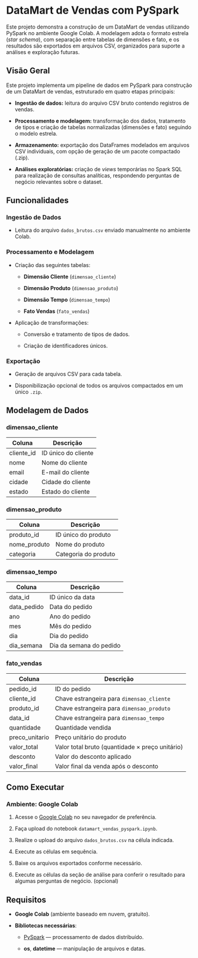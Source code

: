 # DataMart de Vendas com PySpark


Este projeto demonstra a construção de um DataMart de vendas utilizando PySpark no ambiente Google Colab. A modelagem adota o formato estrela (_star schema_), com separação entre tabelas de dimensões e fato, e os resultados são exportados em arquivos CSV, organizados para suporte a análises e exploração futuras.

## Visão Geral

Este projeto implementa um pipeline de dados em PySpark para construção de um DataMart de vendas, estruturado em quatro etapas principais:

-   **Ingestão de dados:** leitura do arquivo CSV bruto contendo registros de vendas.
    
-   **Processamento e modelagem:** transformação dos dados, tratamento de tipos e criação de tabelas normalizadas (dimensões e fato) seguindo o modelo estrela.
    
-   **Armazenamento:** exportação dos DataFrames modelados em arquivos CSV individuais, com opção de geração de um pacote compactado (.zip).
    
-   **Análises exploratórias:** criação de _views_ temporárias no Spark SQL para realização de consultas analíticas, respondendo perguntas de negócio relevantes sobre o dataset.

## Funcionalidades

### Ingestão de Dados

-   Leitura do arquivo `dados_brutos.csv` enviado manualmente no ambiente Colab.
    

### Processamento e Modelagem

-   Criação das seguintes tabelas:
    
    -   **Dimensão Cliente** (`dimensao_cliente`)
        
    -   **Dimensão Produto** (`dimensao_produto`)
        
    -   **Dimensão Tempo** (`dimensao_tempo`)
        
    -   **Fato Vendas** (`fato_vendas`)
        
-   Aplicação de transformações:
    
    -   Conversão e tratamento de tipos de dados.
        
    -   Criação de identificadores únicos.


### Exportação

-   Geração de arquivos CSV para cada tabela.
    
-   Disponibilização opcional de todos os arquivos compactados em um único `.zip`.
    

## Modelagem de Dados



### dimensao_cliente

| Coluna      | Descrição                 |
|-------------|----------------------------|
| cliente_id  | ID único do cliente         |
| nome        | Nome do cliente             |
| email       | E-mail do cliente           |
| cidade      | Cidade do cliente           |
| estado      | Estado do cliente           |

### dimensao_produto

| Coluna        | Descrição                |
|---------------|---------------------------|
| produto_id    | ID único do produto        |
| nome_produto  | Nome do produto            |
| categoria     | Categoria do produto       |

### dimensao_tempo

| Coluna        | Descrição                 |
|---------------|----------------------------|
| data_id       | ID único da data            |
| data_pedido   | Data do pedido              |
| ano           | Ano do pedido               |
| mes           | Mês do pedido               |
| dia           | Dia do pedido               |
| dia_semana    | Dia da semana do pedido     |

### fato_vendas

| Coluna         | Descrição                                          |
|----------------|----------------------------------------------------|
| pedido_id      | ID do pedido                                        |
| cliente_id     | Chave estrangeira para `dimensao_cliente`           |
| produto_id     | Chave estrangeira para `dimensao_produto`           |
| data_id        | Chave estrangeira para `dimensao_tempo`             |
| quantidade     | Quantidade vendida                                 |
| preco_unitario | Preço unitário do produto                          |
| valor_total    | Valor total bruto (quantidade × preço unitário)     |
| desconto       | Valor do desconto aplicado                         |
| valor_final    | Valor final da venda após o desconto                |
## Como Executar

### Ambiente: Google Colab

1.  Acesse o [Google Colab](https://colab.research.google.com/) no seu navegador de preferência.
    
2.  Faça upload do notebook `datamart_vendas_pyspark.ipynb`.
    
3.  Realize o upload do arquivo `dados_brutos.csv` na célula indicada.
    
4.  Execute as células em sequência.
        
5.  Baixe os arquivos exportados conforme necessário.

6. Execute as células da seção de análise para conferir o resultado para algumas perguntas de negócio. (opcional)
    

## Requisitos

-   **Google Colab** (ambiente baseado em nuvem, gratuito).
    
-   **Bibliotecas necessárias**:
    
    -   [PySpark](https://spark.apache.org/docs/latest/api/python/) — processamento de dados distribuído.
        
    -   **os**, **datetime** — manipulação de arquivos e datas.
